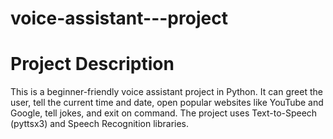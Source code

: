 # voice-assistant---project
# Project Description

This is a beginner-friendly voice assistant project in Python.
It can greet the user, tell the current time and date, open popular websites like YouTube and Google, tell jokes, and exit on command.
The project uses Text-to-Speech (pyttsx3) and Speech Recognition libraries.

